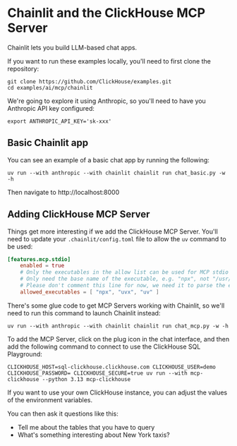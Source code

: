 # Chainlit and the ClickHouse MCP Server

Chainlit lets you build LLM-based chat apps.

If you want to run these examples locally, you'll need to first clone the repository:

```
git clone https://github.com/ClickHouse/examples.git
cd examples/ai/mcp/chainlit
```

We're going to explore it using Anthropic, so you'll need to have you Anthropic API key configured:

```
export ANTHROPIC_API_KEY='sk-xxx'
```

## Basic Chainlit app

You can see an example of a basic chat app by running the following:

```
uv run --with anthropic --with chainlit chainlit run chat_basic.py -w -h
```

Then navigate to http://localhost:8000

## Adding ClickHouse MCP Server

Things get more interesting if we add the ClickHouse MCP Server.
You'll need to update your `.chainlit/config.toml` file to allow the `uv` command to be used:

```toml
[features.mcp.stdio]
    enabled = true
    # Only the executables in the allow list can be used for MCP stdio server.
    # Only need the base name of the executable, e.g. "npx", not "/usr/bin/npx".
    # Please don't comment this line for now, we need it to parse the executable name.
    allowed_executables = [ "npx", "uvx", "uv" ]
```

There's some glue code to get MCP Servers working with Chainlit, so we'll need to run this command to launch Chainlit instead:

```
uv run --with anthropic --with chainlit chainlit run chat_mcp.py -w -h
```

To add the MCP Server, click on the plug icon in the chat interface, and then add the following command to connect to use the ClickHouse SQL Playground:

```
CLICKHOUSE_HOST=sql-clickhouse.clickhouse.com CLICKHOUSE_USER=demo CLICKHOUSE_PASSWORD= CLICKHOUSE_SECURE=true uv run --with mcp-clickhouse --python 3.13 mcp-clickhouse
```

If you want to use your own ClickHouse instance, you can adjust the values of the environment variables.

You can then ask it questions like this:

* Tell me about the tables that you have to query
* What's something interesting about New York taxis?
